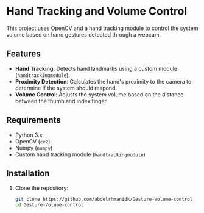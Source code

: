 # Hand Tracking and Volume Control

This project uses OpenCV and a hand tracking module to control the system volume based on hand gestures detected through a webcam.

## Features
- **Hand Tracking**: Detects hand landmarks using a custom module (`handtrackingmodule`).
- **Proximity Detection**: Calculates the hand's proximity to the camera to determine if the system should respond.
- **Volume Control**: Adjusts the system volume based on the distance between the thumb and index finger.

## Requirements
- Python 3.x
- OpenCV (`cv2`)
- Numpy (`numpy`)
- Custom hand tracking module (`handtrackingmodule`)

## Installation
1. Clone the repository:
   ```bash
   git clone https://github.com/abdelrhmanidk/Gesture-Volume-control
   cd Gesture-Volume-control
